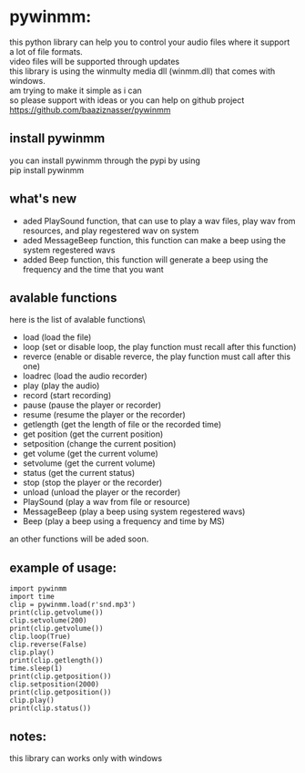 # pywinmm:
this python library can help you to control your audio files where it support a lot of file formats.\
video files will be supported through updates\
this library is using the winmulty media dll (winmm.dll) that comes with windows.\
am trying to make it simple as i can\
so please support with ideas or you can help on github project\
https://github.com/baaziznasser/pywinmm

## install pywinmm
you can install pywinmm through the pypi by using\
	pip install pywinmm

## what's new
* aded PlaySound function, that can use to play a wav files, play wav from resources, and play regestered wav on system
* aded MessageBeep function, this function can make a beep using the system regestered wavs
* added Beep function, this function will generate a beep using the frequency and the time that you want

## avalable functions
here is the list of avalable functions\
* load (load the file)
* loop (set or disable loop, the play function must recall after this function)
* reverce (enable or disable reverce, the play function must call after this one)
* loadrec (load the audio recorder)
* play (play the audio)
* record (start recording)
* pause (pause the player or recorder)
* resume (resume the player or the recorder)
* getlength (get the length of file or the recorded time)
* get position (get the current position)
* setposition (change the current position)
* get volume (get the current volume)
* setvolume (get the current volume)
* status (get the current status)
* stop (stop the player or the recorder)
* unload (unload the player or the recorder)
* PlaySound (play a wav from file or resource)
* MessageBeep (play a beep using system regestered wavs)
* Beep (play a beep using a frequency and time by MS)

an other functions will be aded soon.

## example of usage:
	import pywinmm
	import time
	clip = pywinmm.load(r'snd.mp3')
	print(clip.getvolume())
	clip.setvolume(200)
	print(clip.getvolume())
	clip.loop(True)
	clip.reverse(False)
	clip.play()
	print(clip.getlength())
	time.sleep(1)
	print(clip.getposition())
	clip.setposition(2000)
	print(clip.getposition())
	clip.play()
	print(clip.status())


## notes:
this library can works only with windows